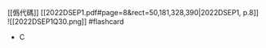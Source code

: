 [[僞代碼]]
[[2022DSEP1.pdf#page=8&rect=50,181,328,390|2022DSEP1, p.8]]
![[2022DSEP1Q30.png]] #flashcard 
- C
<!--ID: 1730705096587-->

